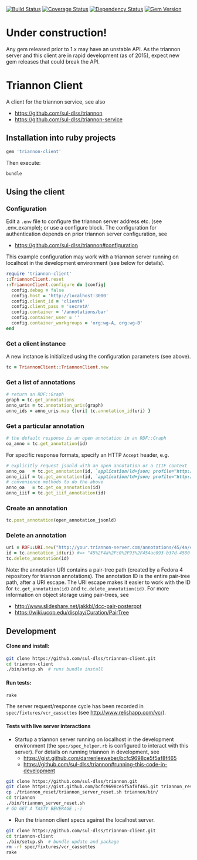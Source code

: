 [![Build Status](https://travis-ci.org/sul-dlss/triannon-client.svg?branch=master)](https://travis-ci.org/sul-dlss/triannon-client) [![Coverage Status](https://coveralls.io/repos/sul-dlss/triannon-client/badge.png)](https://coveralls.io/r/sul-dlss/triannon-client) [![Dependency Status](https://gemnasium.com/sul-dlss/triannon-client.svg)](https://gemnasium.com/sul-dlss/triannon-client) [![Gem Version](https://badge.fury.io/rb/triannon-client.svg)](http://badge.fury.io/rb/triannon-client)


# Under construction!

Any gem released prior to 1.x may have an unstable API.  As the triannon server and this client are in rapid development (as of 2015), expect new gem releases that could break the API.


# Triannon Client

A client for the triannon service, see also
- https://github.com/sul-dlss/triannon
- https://github.com/sul-dlss/triannon-service


## Installation into ruby projects

```ruby
gem 'triannon-client'
```

Then execute:

```sh
bundle
```


## Using the client

### Configuration

Edit a `.env` file to configure the triannon server address etc.
(see .env_example); or use a configure block.  The configuration
for authentication depends on prior triannon server configuration, see
 - https://github.com/sul-dlss/triannon#configuration

This example configuration may work with a triannon server running
on localhost in the development environment (see below for details).

```ruby
require 'triannon-client'
::TriannonClient.reset
::TriannonClient.configure do |config|
  config.debug = false
  config.host = 'http://localhost:3000'
  config.client_id = 'clientA'
  config.client_pass = 'secretA'
  config.container = '/annotations/bar'
  config.container_user = ''
  config.container_workgroups = 'org:wg-A, org:wg-B'
end
```

### Get a client instance

A new instance is initialized using the configuration parameters (see above).

```ruby
tc = TriannonClient::TriannonClient.new
```

### Get a list of annotations

```ruby
# return an RDF::Graph
graph = tc.get_annotations
anno_uris = tc.annotation_uris(graph)
anno_ids = anno_uris.map {|uri| tc.annotation_id(uri) }
```

### Get a particular annotation

```ruby
# the default response is an open annotation in an RDF::Graph
oa_anno = tc.get_annotation(id)
```

For specific response formats, specify an HTTP `Accept` header, e.g.

```ruby
# explicitly request jsonld with an open annotation or a IIIF context
anno_oa   = tc.get_annotation(id, `application/ld+json; profile="http://www.w3.org/ns/oa-context-20130208.json"`)
anno_iiif = tc.get_annotation(id, `application/ld+json; profile="http://iiif.io/api/presentation/2/context.json"`)
# convenience methods to do the above
anno_oa   = tc.get_oa_annotation(id)
anno_iiif = tc.get_iiif_annotation(id)
```

### Create an annotation

```ruby
tc.post_annotation(open_annotation_jsonld)
```

### Delete an annotation

```ruby
uri = RDF::URI.new("http://your.triannon-server.com/annotations/45/4a/c0/93/454ac093-b37d-4580-bebd-449f8dabddc9")
id = tc.annotation_id(uri) #=> "45%2F4a%2Fc0%2F93%2F454ac093-b37d-4580-bebd-449f8dabddc9"
tc.delete_annotation(id)
```

Note: the annotation URI contains a pair-tree path (created by a Fedora 4 repository for triannon annotations).  The annotation ID is the entire pair-tree path, after a URI escape. The URI escape makes it easier to work with the ID for `tc.get_annotation(id)` and `tc.delete_annotation(id)`.  For more information on object storage using pair-trees, see
  - http://www.slideshare.net/jakkbl/dcc-pair-posterppt
  - https://wiki.ucop.edu/display/Curation/PairTree

## Development

#### Clone and install:

```sh
git clone https://github.com/sul-dlss/triannon-client.git
cd triannon-client
./bin/setup.sh  # runs bundle install
```

#### Run tests:

```sh
rake
```

The server request/response cycle has been recorded in `spec/fixtures/vcr_cassettes` (see http://www.relishapp.com/vcr).

#### Tests with live server interactions

- Startup a triannon server running on localhost in the development environment (the `spec/spec_helper.rb` is configured to interact with this server). For details on running triannon in development, see
  - https://gist.github.com/darrenleeweber/bcfc9698ce5f5af8f465 
  - https://github.com/sul-dlss/triannon#running-this-code-in-development 

```sh
git clone https://github.com/sul-dlss/triannon.git
git clone https://gist.github.com/bcfc9698ce5f5af8f465.git triannon_reset
cp ./triannon_reset/triannon_server_reset.sh triannon/bin/
cd triannon
./bin/triannon_server_reset.sh
# GO GET A TASTY BEVERAGE ;-)
```

- Run the triannon client specs against the localhost server.
```sh
git clone https://github.com/sul-dlss/triannon-client.git
cd triannon-client
./bin/setup.sh  # bundle update and package
rm -rf spec/fixtures/vcr_cassettes
rake
```
